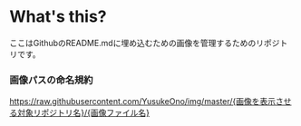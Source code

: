 # What's this?
ここはGithubのREADME.mdに埋め込むための画像を管理するためのリポジトリです。

### 画像パスの命名規約
https://raw.githubusercontent.com/YusukeOno/img/master/{画像を表示させる対象リポジトリ名}/{画像ファイル名}

